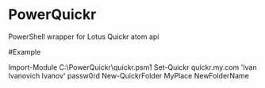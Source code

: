 PowerQuickr
===========

PowerShell wrapper for  Lotus Quickr atom api

#Example

  Import-Module C:\PowerQuickr\quickr.psm1
  Set-Quickr quickr.my.com 'Ivan Ivanovich Ivanov' passw0rd
  New-QuickrFolder MyPlace NewFolderName

